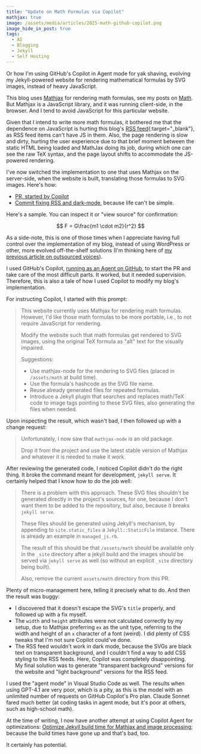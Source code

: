 ```yaml
---
title: "Update on Math Formulas via Copilot"
mathjax: true
image: /assets/media/articles/2025-math-github-copilot.png
image_hide_in_post: true
tags:
  - AI
  - Blogging
  - Jekyll
  - Self Hosting
---
```


<p class="intro">
Or how I'm using GitHub's Copilot in Agent mode for yak shaving, evolving my Jekyll-powered website for rendering mathematical formulas by SVG images, instead of heavy JavaScript.
</p>

This blog uses [Mathjax](https://github.com/mathjax/MathJax) for rendering math formulas, see my posts on [Math](/blog/tag/math/). But Mathjax is a JavaScript library, and it was running client-side, in the browser. And I tend to avoid JavaScript for this particular website.

Given that I intend to write more math formulas, it bothered me that the dependence on JavaScript is hurting this blog's [RSS feed](/feeds/blog.xml){:target="_blank"}, as RSS feed items can't have JS in them. Also, the page rendering is slow and dirty, hurting the user experience due to that brief moment between the static HTML being loaded and MathJax doing its job, during which one can see the raw TeX syntax, and the page layout shifts to accommodate the JS-powered rendering.

I've now switched the implementation to one that uses Mathjax on the server-side, when the website is built, translating those formulas to SVG images. Here's how:

- [PR, started by Copilot](https://github.com/alexandru/alexn.org/pull/83)
- [Commit fixing RSS and dark-mode](https://github.com/alexandru/alexn.org/commit/ebe455f2c5e450227e744412f5f66aedaa584f7d), because life can't be simple.

Here's a sample. You can inspect it or "view source" for confirmation:

$$
F = G\frac{m1 \cdot m2}{r^2}
$$

As a side-note, this is one of those times when I appreciate having full control over the implementation of my blog, instead of using WordPress or other, more evolved off-the-shelf solutions (I'm thinking here of [my previous article on outsourced voices](./2025-10-13-outsourced-voices-outsourced-minds.md)).

I used GitHub's Copilot, [running as an Agent on GitHub](https://docs.github.com/en/copilot/concepts/agents/coding-agent/about-coding-agent), to start the PR and take care of the most difficult parts. It worked, but it needed supervision. Therefore, this is also a tale of how I used Copilot to modify my blog's implementation.

For instructing Copilot, I started with this prompt:

> This website currently uses Mathjax for rendering math formulas. However, I'd like those math formulas to be more portable, i.e., to not require JavaScript for rendering.
>
> Modify the website such that math formulas get rendered to SVG images, using the original TeX formula as "alt" text for the visually impaired.
> 
> Suggestions:
> 
> - Use mathjax-node for the rendering to SVG files (placed in `/assets/math` at build time).
> - Use the formula's hashcode as the SVG file name.
> - Reuse already generated files for repeated formulas.
> - Introduce a Jekyll plugin that searches and replaces math/TeX code to image tags pointing to these SVG files, also generating the files when needed.

Upon inspecting the result, which wasn't bad, I then followed up with a change request:

> Unfortunately, I now saw that `mathjax-node` is an old package.
>
> Drop it from the project and use the latest stable version of Mathjax and whatever it is needed to make it work.

After reviewing the generated code, I noticed Copilot didn't do the right thing. It broke the command meant for development, `jekyll serve`. It certainly helped that I know how to do the job well:

> There is a problem with this approach. These SVG files shouldn't be generated directly in the project's sources, for one, because I don't want them to be added to the repository, but also, because it breaks `jekyll serve`.
> 
> These files should be generated using Jekyll's mechanism, by appending to `site.static_files` a `Jekyll::StaticFile` instance. There is already an example in `managed_js.rb`.
>
> The result of this should be that `/assets/math` should be available only in the `_site` directory after a jekyll build and the images should be served via `jekyll serve` as well (so without an explicit `_site` directory being built).
>
> Also, remove the current `assets/math` directory from this PR.

Plenty of micro-management here, telling it precisely what to do. And then the result was buggy: 

- I discovered that it doesn't escape the SVG's `title` properly, and followed up with a fix myself.
- The `width` and `height` attributes were not calculated correctly by my setup, due to Mathjax preferring `ex` as the unit type, referring to the width and height of an `x` character of a font (weird). I did plenty of CSS tweaks that I'm not sure Copilot could've done.
- The RSS feed wouldn't work in dark mode, because the SVGs are black text on transparent background, and I couldn't find a way to add CSS styling to the RSS feeds. Here, Copilot was completely disappointing. My final solution was to generate "transparent background" versions for the website and "light background" versions for the RSS feed.

I used the "agent mode" in Visual Studio Code as well. The results when using GPT-4.1 are very poor, which is a pity, as this is the model with an unlimited number of requests on GitHub Copilot's Pro plan. Claude Sonnet fared much better (at coding tasks in agent mode, but it's poor at others, such as high-school math).

At the time of writing, I now have another attempt at using Copilot Agent for optimizations: [Optimize Jekyll build time for Mathjax and image processing](https://github.com/alexandru/alexn.org/pull/84); because the build times have gone up and that's bad, too.

It certainly has potential.
